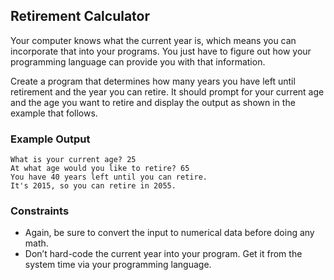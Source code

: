 ## Retirement Calculator

Your computer knows what the current year is, which means you can incorporate that into your programs. You just have to figure out how your programming language can provide you with that information.

Create a program that determines how many years you have left until retirement and the year you can retire. It should prompt for your current age and the age you want to retire and display the output as shown in the example that follows.

### Example Output

```
What is your current age? 25
At what age would you like to retire? 65
You have 40 years left until you can retire.
It's 2015, so you can retire in 2055.
```

### Constraints

* Again, be sure to convert the input to numerical data before doing any math.
* Don’t hard-code the current year into your program. Get it from the system time via your programming language.